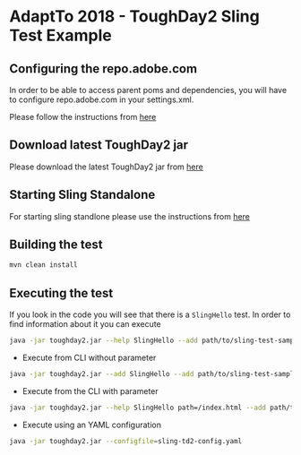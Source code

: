 # AdaptTo 2018 - ToughDay2 Sling Test Example

## Configuring the repo.adobe.com

In order to be able to access parent poms and dependencies, you will have to configure repo.adobe.com in your settings.xml.

Please follow the instructions from [here](https://helpx.adobe.com/experience-manager/kb/SetUpTheAdobeMavenRepository.html)

## Download latest ToughDay2 jar
Please download the latest ToughDay2 jar from [here](https://repo.adobe.com/nexus/content/repositories/releases/com/adobe/qe/toughday2/)

## Starting Sling Standalone
For starting sling standlone please use the instructions from [here](https://sling.apache.org/documentation/getting-started.html#sling-download-1)

## Building the test
```bash
mvn clean install
```

## Executing the test
If you look in the code you will see that there is a `SlingHello` test. In order to find information about it you can execute
```bash
java -jar toughday2.jar --help SlingHello --add path/to/sling-test-sample-0.1.0-SNAPSHOT.jar
```

* Execute from CLI without parameter

```bash
java -jar toughday2.jar --add SlingHello --add path/to/sling-test-sample-0.1.0-SNAPSHOT.jar --host=localhost --port=8080 --installsamplecontent=false
```


* Execute from the CLI with parameter

```bash
java -jar toughday2.jar --help SlingHello path=/index.html --add path/to/sling-test-sample-0.1.0-SNAPSHOT.jar --host=localhost --port=8080 --installsamplecontent=false
```

* Execute using an YAML configuration

```bash
java -jar toughday2.jar --configfile=sling-td2-config.yaml
```
